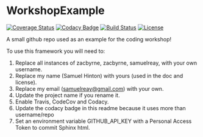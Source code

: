 # WorkshopExample

[![Coverage Status](https://codecov.io/gh/zacbyrne/WorkshopExample/branch/master/graph/badge.svg)](https://codecov.io/gh/zacbyrne/WorkshopExample)
[![Codacy Badge](https://api.codacy.com/project/badge/Grade/ea7ca374a79c4321952715a228a454f0)](https://www.codacy.com/app/samuelreay/WorkshopExample?utm_source=github.com&amp;utm_medium=referral&amp;utm_content=zacbyrne/WorkshopExample&amp;utm_campaign=Badge_Grade)
[![Build Status](https://img.shields.io/travis/zacbyrne/WorkshopExample.svg)](https://travis-ci.org/zacbyrne/WorkshopExample)
[![License](http://img.shields.io/badge/license-MIT-blue.svg?style=flat)](https://github.com/zacbyrne/abc/WorkshopExample/master/LICENSE)

A small github repo used as an example for the coding workshop!

To use this framework you will need to:

1. Replace all instances of zacbyrne, zacbyrne, samuelreay, with your own username.
2. Replace my name (Samuel Hinton) with yours (used in the doc and license).
3. Replace my email (samuelreay@gmail.com) with your own.
3. Update the project name if you rename it.
4. Enable Travis, CodeCov and Codacy.
5. Update the codacy badge in this readme because it uses more than username/repo
6. Set an environment variable GITHUB_API_KEY with a Personal Access Token to commit Sphinx html.